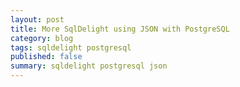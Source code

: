 ```yaml
---
layout: post
title: More SqlDelight using JSON with PostgreSQL
category: blog
tags: sqldelight postgresql 
published: false
summary: sqldelight postgresql json
---
```

